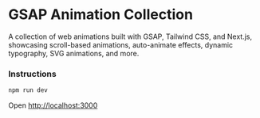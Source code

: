 # GSAP Animation Collection

A collection of web animations built with GSAP, Tailwind CSS, and Next.js, showcasing scroll-based animations, auto-animate effects, dynamic typography, SVG animations, and more.

### Instructions 

```bash
npm run dev 
```

Open [http://localhost:3000](http://localhost:3000) 
